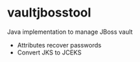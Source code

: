 # vaultjbosstool
Java implementation to manage JBoss vault

- Attributes recover passwords
- Convert JKS to JCEKS
